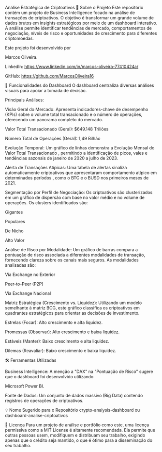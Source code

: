 Análise Estratégica de Criptoativos
📖 Sobre o Projeto
Este repositório contém um projeto de Business Intelligence focado na análise de transações de criptoativos. O objetivo é transformar um grande volume de dados brutos em insights estratégicos por meio de um dashboard interativo. A análise permite identificar tendências de mercado, comportamentos de negociação, níveis de risco e oportunidades de crescimento para diferentes criptomoedas.

Este projeto foi desenvolvido por 

Marcos Oliveira. 




LinkedIn: https://www.linkedin.com/in/marcos-oliveira-77410424a/ 




GitHub: https://github.com/MarcosOliveira16 



🚀 Funcionalidades do Dashboard
O dashboard centraliza diversas análises visuais para apoiar a tomada de decisão.

Principais Análises:

Visão Geral do Mercado: Apresenta indicadores-chave de desempenho (KPIs) sobre o volume total transacionado e o número de operações, oferecendo um panorama completo do mercado. 


Valor Total Transacionado (Geral): $649.148 Triliões 


Número Total de Operações (Geral): 1,49 Bilhão 


Evolução Temporal: Um gráfico de linhas demonstra a Evolução Mensal do Valor Total Transacionado , permitindo a identificação de picos, vales e tendências sazonais de janeiro de 2020 a julho de 2023. 




Alerta de Transações Atípicas: Uma tabela de alertas sinaliza automaticamente criptoativos que apresentaram comportamento atípico em determinados períodos , como o BTC e o BUSD nos primeiros meses de 2021. 






Segmentação por Perfil de Negociação: Os criptoativos são clusterizados em um gráfico de dispersão com base no valor médio e no volume de operações.  Os clusters identificados são:

Gigantes 

Populares 

De Nicho 

Alto Valor 


Análise de Risco por Modalidade: Um gráfico de barras compara a pontuação de risco associada a diferentes modalidades de transação, fornecendo clareza sobre os canais mais seguros. As modalidades analisadas são:

Via Exchange no Exterior 

Peer-to-Peer (P2P) 

Via Exchange Nacional 


Matriz Estratégica (Crescimento vs. Liquidez): Utilizando um modelo semelhante à matriz BCG, este gráfico classifica os criptoativos em quadrantes estratégicos para orientar as decisões de investimento. 


Estrelas (Focar): Alto crescimento e alta liquidez. 


Promessas (Observar): Alto crescimento e baixa liquidez. 


Estáveis (Manter): Baixo crescimento e alta liquidez. 


Dilemas (Reavaliar): Baixo crescimento e baixa liquidez. 

🛠️ Ferramentas Utilizadas

Business Intelligence: A menção a "DAX" na "Pontuação de Risco"  sugere que o dashboard foi desenvolvido utilizando 

Microsoft Power BI.

Fonte de Dados: Um conjunto de dados massivo (Big Data) contendo registros de operações de criptoativos.

💡 Nome Sugerido para o Repositório
crypto-analysis-dashboard ou dashboard-analise-criptoativos

📄 Licença
Para um projeto de análise e portfólio como este, uma licença permissiva como a MIT License é altamente recomendada. Ela permite que outras pessoas usem, modifiquem e distribuam seu trabalho, exigindo apenas que o crédito seja mantido, o que é ótimo para a disseminação do seu trabalho.
